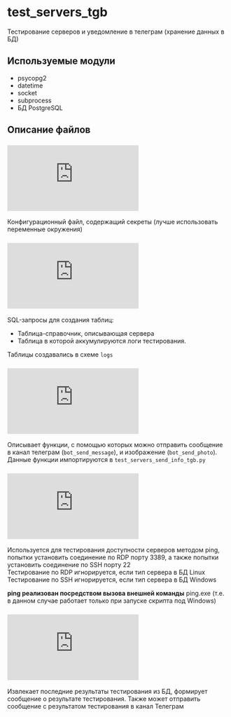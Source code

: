 # test_servers_tgb
Тестирование серверов и уведомление в телеграм (хранение данных в БД)

## Используемые модули
* psycopg2
* datetime
* socket
* subprocess
* БД PostgreSQL

## Описание файлов

### ![test_servers_config.py](https://github.com/Mitayes/test_servers_tgb/blob/main/test_servers_config.py)
Конфигурационный файл, содержащий секреты (лучше использовать переменные окружения)

### ![test_servers_postgres.sql](https://github.com/Mitayes/test_servers_tgb/blob/main/test_servers_postgres.sql)
SQL-запросы для создания таблиц:
* Таблица-справочник, описывающая сервера
* Таблица в которой аккумулируются логи тестирования.  

Таблицы создавались в схеме `logs`

### ![tgb_send_mess_pic.py](https://github.com/Mitayes/test_servers_tgb/blob/main/tgb_send_mess_pic.py)
Описывает функции, с помощью которых можно отправить сообщение в канал телеграм (`bot_send_message`), и изображение (`bot_send_photo`). Данные функции импортируются в `test_servers_send_info_tgb.py`

### ![test_servers_config.py](https://github.com/Mitayes/test_servers_tgb/blob/main/test_servers_db.py)
Используется для тестирования доступности серверов методом ping, попытки установить соединение по RDP порту 3389, а также попытки установить соединение по SSH порту 22  
Тестирование по RDP игнорируется, если тип сервера в БД Linux  
Тестирование по SSH игнорируется, если тип сервера в БД Windows  
  
**ping реализован посредством вызова внешней команды** ping.exe (т.е. в данном случае работает только при запуске скрипта под Windows)  

### ![test_servers_send_info_tgb.py](https://github.com/Mitayes/test_servers_tgb/blob/main/test_servers_send_info_tgb.py)
Извлекает последние результаты тестирования из БД, формирует сообщение о результате тестирования. Также может отправить сообщение с результатом тестирования в канал Телеграм  

